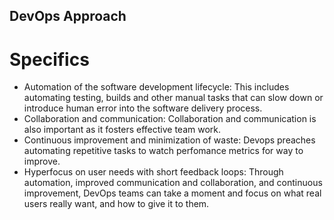 ## DevOps Approach

# Specifics 

- Automation of the software development lifecycle: This includes automating testing, builds and other manual tasks that can slow down or introduce human error into the software delivery process.
- Collaboration and communication: Collaboration and communication is also important as it fosters effective team work.
- Continuous improvement and minimization of waste: Devops preaches automating repetitive tasks to watch perfomance metrics for way to improve.
- Hyperfocus on user needs with short feedback loops: Through automation, improved communication and collaboration, and continuous improvement, DevOps teams can take a moment and focus on what real users really want, and how to give it to them.

